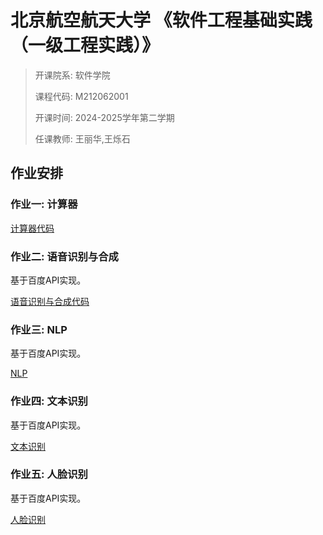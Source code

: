 # 北京航空航天大学 《软件工程基础实践（一级工程实践）》

> 开课院系: 软件学院
> 
> 课程代码: M212062001
> 
> 开课时间: 2024-2025学年第二学期
> 
> 任课教师: 王丽华,王烁石

## 作业安排

### 作业一: 计算器

[计算器代码](./Calculator/)

### 作业二: 语音识别与合成

基于百度API实现。

[语音识别与合成代码](./VoiceApplication/)

### 作业三: NLP

基于百度API实现。

[NLP](./NaturalLanguageProcessing/)

### 作业四: 文本识别

基于百度API实现。

[文本识别](./OpticalCharacterRecognition/)

###  作业五: 人脸识别

基于百度API实现。

[人脸识别](./FaceRecognition/)
